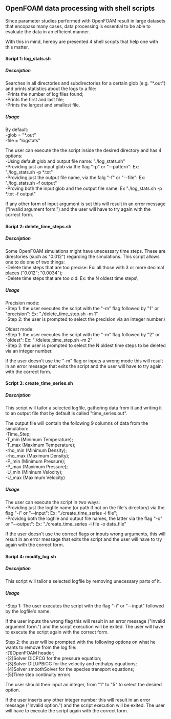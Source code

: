 ## OpenFOAM data processing with shell scripts

Since parameter studies performed with OpenFOAM result in large datasets that encopass many cases, data processing is essential to be able to evaluate the data in an efficient manner.

With this in mind, hereby are presented 4 shell scripts that help one with this matter.


#### Script 1: log_stats.sh
##### Description
Searches in all directories and subdirectories for a certain glob (e.g. "*.out") and prints statistics about the logs to a file:\
-Prints the number of log files found;\
-Prints the first and last file;\
-Prints the largest and smallest file.

##### Usage
By default:\
-glob = "*.out"\
-file = "logstats"

The user can execute the the script inside the desired directory and has 4 options:\
-Using default glob and output file name: "./log_stats.sh"\
-Providing just an input glob via the flag "-p" or "--pattern": Ex: "./log_stats.sh -p *.txt"\
-Providing just the output file name, via the falg "-f" or "--file": Ex: "./log_stats.sh -f output"\
-Proving both the input glob and the output file name: Ex "./log_stats.sh -p *.txt -f output"

If any other form of input argument is set this will result in an error message ("Invalid argument form.") and the user will have to try again with the correct form.

#### Script 2: delete_time_steps.sh
##### Description
Some OpenFOAM simulations might have unecessary time steps. These are directories (such as "0.012") regarding the simulations. This script allows one to do one of two things:\
-Delete time steps that are too precise: Ex: all those with 3 or more decimal places ("0.012"; "0.0034");\
-Delete time steps that are too old: Ex: the N oldest time steps\

##### Usage
Precision mode:\
-Step 1: the user executes the script with the "-m" flag followed by "1" or "precision": Ex: "./delete_time_step.sh -m 1"\
-Step 2: the user is prompted to select the precision via an integer number.\

Oldest mode:\
-Step 1: the user executes the script with the "-m" flag followed by "2" or "oldest": Ex: "./delete_time_step.sh -m 2"\
-Step 2: the user is prompted to select the N oldest time steps to be deleted via an integer number.

If the user doesn't use the "-m" flag or inputs a wrong mode this will result in an error message that exits the script and the user will have to try again with the correct form.

#### Script 3: create_time_series.sh
##### Description
This script will tailor a selected logfile, gathering data from it and writing it to an output file that by default is called "time_series.out".

The output file will contain the following 9 columns of data from the simulation:\
-Time_Step;\
-T_min (Minimum Temperature);\
-T_max (Maximum Temperature);\
-rho_min (Minimum Density);\
-rho_max (Maximum Density);\
-P_min (Minimum Pressure);\
-P_max (Maximum Pressure);\
-U_min (Mininum Velocity);\
-U_max (Maximum Velocity)

##### Usage
The user can execute the script in two ways:\
-Providing just the logfile name (or path if not on the file's directory) via the flag "-i" or "--input": Ex: "./create_time_series -i file";\
-Providng both the logfile and output file names, the latter via the flag "-o" or "--output": Ex: "./create_time_series -i file -o data_file"

If the user doesn't use the correct flags or inputs wrong arguments, this will result in an error message that exits the script and the user will have to try again with the correct form.

#### Script 4: modify_log.sh
##### Description
This script will tailor a selected logfile by removing unecessary parts of it.

##### Usage
-Step 1: The user executes the script with the flag "-i" or "--input" followed by the logfile's name.

If the user inputs the wrong flag this will result in an error message ("Invalid argument form.") and the script execution will be exited. The user will have to execute the script again with the correct form.

Step 2: the user will be prompted with the following options on what he wants to remove from the log file:\
-[1]OpenFOAM header;\
-[2]Solver DICPCG for the pressure equation;\
-[3]Solver DILUPBiCG for the velocity and enthalpy equations;\
-[4]Solver smoothSolver for the species transport equations;\
-[5]Time step continuity errors

The user should then input an integer, from "1" to "5" to select the desired option.

If the user inserts any other integer number this will result in an error message ("Invalid option.") and the script execution will be exited. The user will have to execute the script again with the correct form.
